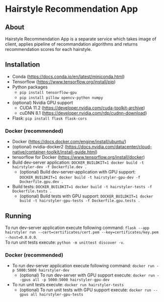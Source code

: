# Hairstyle Recommendation App
## About
Hairstyle Recommendation App is a separate service which takes image of client, applies pipeline of recommandation algorithms and returns recommendation scores for each hairstyle.

## Installation
* Conda (https://docs.conda.io/en/latest/miniconda.html)
* Tensorflow (https://www.tensorflow.org/install/pip)
* Python packages
  * `pip install tensorflow-gpu`
  * `pip install pillow opencv-python numpy`
* (optional) Nvidia GPU support
  * CUDA 11.2 (https://developer.nvidia.com/cuda-toolkit-archive)
  * cuDNN 8.1 (https://developer.nvidia.com/rdp/cudnn-download)
* Flask: `pip install flask flask-cors`

### Docker (recommended)
* Docker (https://docs.docker.com/engine/install/ubuntu/)
* (optional) nvidia-docker2 (https://docs.nvidia.com/datacenter/cloud-native/container-toolkit/install-guide.html)
* tensorflow for Docker (https://www.tensorflow.org/install/docker)
* Build dev-server application: `DOCKER_BUILDKIT=1 docker build -t hairstyler-dev -f Dockerfile.dev .`
  * (optional) Build dev-server-application with GPU support: `DOCKER_BUILDKIT=1 docker build -t hairstyler-gpu-dev -f Dockerfile.gpu.dev .`
* Build tests: `DOCKER_BUILDKIT=1 docker build -t hairstyler-tests -f Dockerfile.tests .`
  * (optional) Build tests with GPU support: `DOCKER_BUILDKIT=1 docker build -t hairstyler-gpu-tests -f Dockerfile.gpu.tests .`

## Running
To run dev-server application execute following command: `flask --app hairstyler run --cert=certificates/cert.pem --key=certificates/key.pem --host=0.0.0.0`.   
To run unit tests execute: `python -m unittest discover -v`.

### Docker (recommended)
* To run dev-server application execute following command: `docker run -p 5000:5000 hairstyler-dev`
  * (optional) To run dev-server with GPU support execute: `docker run --gpus all -p 5000:5000 hairstyler-gpu-dev`
* To run unit tests execute: `docker run hairstyler-tests`
  * (optional) To run unit tests with GPU support execute: `docker run --gpus all hairstyler-gpu-tests`
